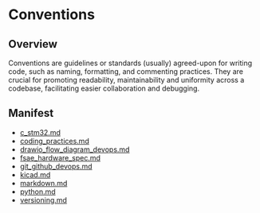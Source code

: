 # Conventions

## Overview

Conventions are guidelines or standards (usually) agreed-upon for writing code,
such as naming, formatting, and commenting practices. They are crucial for
promoting readability, maintainability and uniformity across a codebase,
facilitating easier collaboration and debugging.

## Manifest

- [c_stm32.md](c_stm32.md)
- [coding_practices.md](coding_practices.md)
- [drawio_flow_diagram_devops.md](drawio_flow_diagram_devops.md)
- [fsae_hardware_spec.md](fsae_hardware_spec.md)
- [git_github_devops.md](git_github_devops.md)
- [kicad.md](kicad.md)
- [markdown.md](markdown.md)
- [python.md](python.md)
- [versioning.md](versioning.md)
